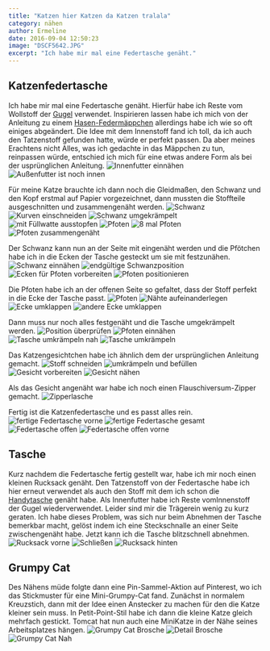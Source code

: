 ```yaml
---
title: "Katzen hier Katzen da Katzen tralala"
category: nähen
author: Ermeline
date: 2016-09-04 12:50:23
image: "DSCF5642.JPG"
excerpt: "Ich habe mir mal eine Federtasche genäht."
---
```


## Katzenfedertasche

Ich habe mir mal eine Federtasche genäht. Hierfür habe ich Reste vom Wollstoff der [Gugel](/2016/07/guck-mal-ne-gugel/) verwendet. 
Inspirieren lassen habe ich mich von der Anleitung zu einem [Hasen-Federmäppchen](http://youandiheartdiy.blogspot.de/2013/11/diy-tiermappchen.html) allerdings habe ich wie so oft einiges abgeändert.
Die Idee mit dem Innenstoff fand ich toll, da ich auch den Tatzenstoff gefunden hatte, würde er perfekt passen. Da aber meines Erachtens nicht Alles, was ich gedachte in das Mäppchen zu tun, reinpassen würde, entschied ich mich für eine etwas andere Form als bei der usprünglichen Anleitung.
![Innenfutter einnähen](DSCF5546.JPG)
![Außenfutter ist noch innen](DSCF5547.JPG)

Für meine Katze brauchte ich dann noch die Gleidmaßen, den Schwanz und den Kopf erstmal auf Papier vorgezeichnet, dann mussten die Stoffteile ausgeschnitten und zusammengenäht werden.
![Schwanz](DSCF5548.JPG)
![Kurven einschneiden](DSCF5551.JPG)
![Schwanz umgekrämpelt](DSCF5553.JPG)
![mit Füllwatte ausstopfen](DSCF5554.JPG)
![Pfoten](DSCF5549.JPG)
![8 mal Pfoten](DSCF5550.JPG)
![Pfoten zusammengenäht](DSCF5552.JPG)

Der Schwanz kann nun an der Seite mit eingenäht werden und die Pfötchen habe ich in die Ecken der Tasche gesteckt um sie mit festzunähen. 
![Schwanz einnähen](DSCF5555.JPG)
![endgültige Schwanzposition](DSCF5556.JPG)
![Ecken für Pfoten vorbereiten](DSCF5557.JPG)
![Pfoten positionieren](DSCF5559.JPG)

Die Pfoten habe ich an der offenen Seite so gefaltet, dass der Stoff perfekt in die Ecke der Tasche passt.
![Pfoten](DSCF5562.JPG)
![Nähte aufeinanderlegen](DSCF5563.JPG)
![Ecke umklappen](DSCF5564.JPG)
![andere Ecke umklappen](DSCF5566.JPG)

Dann muss nur noch alles festgenäht und die Tasche umgekrämpelt werden.
![Position überprüfen](DSCF5560.JPG)
![Pfoten einnähen](DSCF5570.JPG)
![Tasche umkrämpeln nah](DSCF5561.JPG)
![Tasche umkrämpeln](DSCF5567.JPG)

Das Katzengesichtchen habe ich ähnlich dem der ursprünglichen Anleitung gemacht.
![Stoff schneiden](DSCF5572.JPG)
![umkrämpeln und befüllen](DSCF5573.JPG)
![Gesicht vorbereiten](DSCF5574.JPG)
![Gesicht nähen](DSCF5575.JPG)

Als das Gesicht angenäht war habe ich noch einen Flauschiversum-Zipper gemacht.
![Zipperlasche](DSCF5571.JPG)

Fertig ist die Katzenfedertasche und es passt alles rein.
![fertige Federtasche vorne](DSCF5642.JPG)
![fertige Federtasche gesamt](DSCF5643.JPG)
![Federtasche offen](DSCF5644.JPG)
![Federtasche offen vorne](DSCF5645.JPG)


## Tasche
Kurz nachdem die Federtasche fertig gestellt war, habe ich mir noch einen kleinen Rucksack genäht. Den Tatzenstoff von der Federtasche habe ich hier erneut verwendet als auch den Stoff mit dem ich schon die [Handytasche](/2016/06/crazy-cat-handytasche/) genäht habe. Als Innenfutter habe ich Reste vomInnenstoff der Gugel wiederverwendet. Leider sind mir die Trägerein wenig zu kurz geraten. Ich habe dieses Problem, was sich nur beim Abnehmen der Tasche bemerkbar macht, gelöst indem ich eine Steckschnalle an einer Seite zwischengenäht habe. Jetzt kann ich die Tasche blitzschnell abnehmen.
![Rucksack vorne](DSCF5646.JPG)
![Schließen](DSCF5647.JPG)
![Rucksack hinten](DSCF5648.JPG)


## Grumpy Cat
Des Nähens müde folgte dann eine Pin-Sammel-Aktion auf Pinterest, wo ich das Stickmuster für eine Mini-Grumpy-Cat fand. Zunächst in normalem Kreuzstich, dann mit der Idee einen Anstecker zu machen für den die Katze kleiner sein muss. In Petit-Point-Stil habe ich dann die kleine Katze gleich mehrfach gestickt. Tomcat hat nun auch eine MiniKatze in der Nähe seines Arbeitsplatzes hängen.
![Grumpy Cat Brosche](DSCF5629.JPG)
![Detail Brosche](DSCF5630.JPG)
![Grumpy Cat Nah](DSCF5631.JPG)
 

